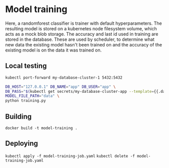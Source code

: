 # Model training

Here, a randomforest classifier is trainer with default hyperparameters. The resulting model is stored on a kubernetes node filesystem volume, which acts as a mock blob storage. The accuracy and last id used in training are stored in the database. These are used by scheduler, to determine what new data the existing model hasn't been trained on and the accuracy of the existing model is on the data it was trained on.

## Local testing

```bash
kubectl port-forward my-database-cluster-1 5432:5432

DB_HOST="127.0.0.1" DB_NAME="app" DB_USER="app" \
DB_PASS="$(kubectl get secrets/my-database-cluster-app --template={{.data.password}} | base64 -D)" \
MODEL_FILE_PATH="data" \
python training.py
```

## Building

`docker build -t model-training .`

## Deploying

`kubectl apply -f model-training-job.yaml`
`kubectl delete -f model-training-job.yaml`